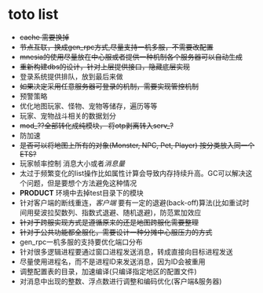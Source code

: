 # toto list

* ~~cache 需要换掉~~
* ~~节点互联，换成gen_rpc方式,尽量支持一机多服，不需要改配置~~
* ~~mnesia的使用尽量放在中心服或者提供一种机制各个服务器可以自动生成~~
* ~~重新构建dbs的设计，针对上层提供接口，隐藏底层实现~~
* 登录系统提供排队，放到最后来做
* ~~如果决定采用任意服务器可登录的机制，需要实现管控机制~~
* 预警策略
* 优化地图玩家、怪物、宠物等储存，遍历等等
* 玩家、宠物战斗相关的数据划分
* ~~mod_??全部转化成纯模块， 将otp剥离转入serv_?~~
* 防加速
* ~~是否可以将地图上所有的对象(Monster, NPC, Pet, Player) 按分类放入同一个ETS?~~ 
* 玩家帧率控制 消息大小或者*消息量*
* 太过于频繁变化的list操作比如属性计算会导致内存持续升高。GC可以解决这个问题，但是要想个方法避免这种情况
* **PRODUCT** 环境中去掉test目录下的模块
* 针对客户端的断线重连，*客户端* 要有一定的退避(back-off)算法(比如重试时间用斐波拉契数列、指数式退避、随机退避)，防范累加效应
* ~~针对于跨服实现方式是遵循原来的还是地图跨服化需要整理~~
* ~~针对于公共功能都全服化，需要设计一种分摊中心服压力的方式~~
* gen_rpc一机多服的支持要优化端口分布
* 针对很多逻辑进程要通过窗口进程发送消息，转成直接向目标进程发送
* 尽量使用进程名，而不是进程ID来发送消息，因为ID会被重用
* 调整配置表的目录，加速编译(只编译指定地区的配置文件)
* 对消息中出现的整数、浮点数进行调整和编码优化(客户端&服务器)

